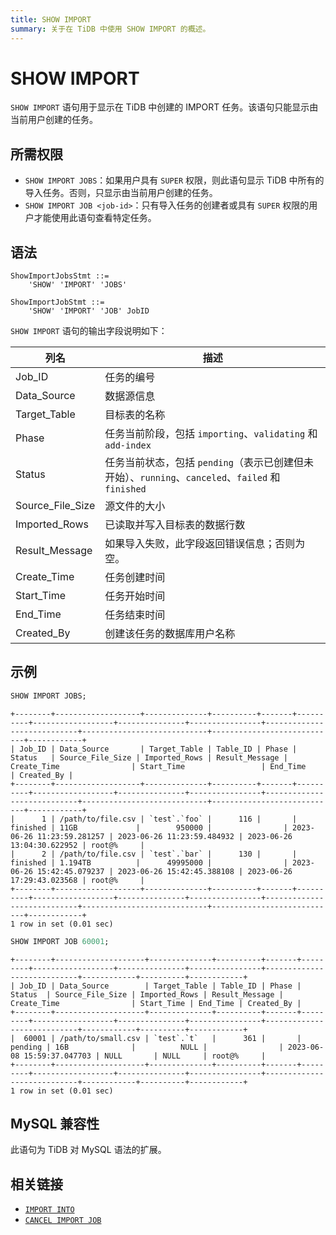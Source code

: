 ```yaml
---
title: SHOW IMPORT
summary: 关于在 TiDB 中使用 SHOW IMPORT 的概述。
---
```


# SHOW IMPORT

`SHOW IMPORT` 语句用于显示在 TiDB 中创建的 IMPORT 任务。该语句只能显示由当前用户创建的任务。

## 所需权限

- `SHOW IMPORT JOBS`：如果用户具有 `SUPER` 权限，则此语句显示 TiDB 中所有的导入任务。否则，只显示由当前用户创建的任务。
- `SHOW IMPORT JOB <job-id>`：只有导入任务的创建者或具有 `SUPER` 权限的用户才能使用此语句查看特定任务。

## 语法

```ebnf+diagram
ShowImportJobsStmt ::=
    'SHOW' 'IMPORT' 'JOBS'

ShowImportJobStmt ::=
    'SHOW' 'IMPORT' 'JOB' JobID
```

`SHOW IMPORT` 语句的输出字段说明如下：

| 列名             | 描述                                              |
|------------------|---------------------------------------------------|
| Job_ID           | 任务的编号                                        |
| Data_Source      | 数据源信息                                        |
| Target_Table     | 目标表的名称                                      |
| Phase            | 任务当前阶段，包括 `importing`、`validating` 和 `add-index` |
| Status           | 任务当前状态，包括 `pending`（表示已创建但未开始）、`running`、`canceled`、`failed` 和 `finished` |
| Source_File_Size | 源文件的大小                                      |
| Imported_Rows    | 已读取并写入目标表的数据行数                        |
| Result_Message   | 如果导入失败，此字段返回错误信息；否则为空。          |
| Create_Time      | 任务创建时间                                      |
| Start_Time       | 任务开始时间                                      |
| End_Time         | 任务结束时间                                      |
| Created_By       | 创建该任务的数据库用户名称                          |

## 示例

```sql
SHOW IMPORT JOBS;
```

```
+--------+-------------------+--------------+----------+-------+----------+------------------+---------------+----------------+----------------------------+----------------------------+----------------------------+------------+
| Job_ID | Data_Source       | Target_Table | Table_ID | Phase | Status   | Source_File_Size | Imported_Rows | Result_Message | Create_Time                | Start_Time                 | End_Time                   | Created_By |
+--------+-------------------+--------------+----------+-------+----------+------------------+---------------+----------------+----------------------------+----------------------------+----------------------------+------------+
|      1 | /path/to/file.csv | `test`.`foo` |      116 |       | finished | 11GB             |        950000 |                | 2023-06-26 11:23:59.281257 | 2023-06-26 11:23:59.484932 | 2023-06-26 13:04:30.622952 | root@%     |
|      2 | /path/to/file.csv | `test`.`bar` |      130 |       | finished | 1.194TB          |      49995000 |                | 2023-06-26 15:42:45.079237 | 2023-06-26 15:42:45.388108 | 2023-06-26 17:29:43.023568 | root@%     |
+--------+-------------------+--------------+----------+-------+----------+------------------+---------------+----------------+----------------------------+----------------------------+----------------------------+------------+
1 row in set (0.01 sec)
```

```sql
SHOW IMPORT JOB 60001;
```

```
+--------+--------------------+--------------+----------+-------+---------+------------------+---------------+----------------+----------------------------+------------+----------+------------+
| Job_ID | Data_Source        | Target_Table | Table_ID | Phase | Status  | Source_File_Size | Imported_Rows | Result_Message | Create_Time                | Start_Time | End_Time | Created_By |
+--------+--------------------+--------------+----------+-------+---------+------------------+---------------+----------------+----------------------------+------------+----------+------------+
|  60001 | /path/to/small.csv | `test`.`t`   |      361 |       | pending | 16B              |          NULL |                | 2023-06-08 15:59:37.047703 | NULL       | NULL     | root@%     |
+--------+--------------------+--------------+----------+-------+---------+------------------+---------------+----------------+----------------------------+------------+----------+------------+
1 row in set (0.01 sec)
```

## MySQL 兼容性

此语句为 TiDB 对 MySQL 语法的扩展。

## 相关链接

* [`IMPORT INTO`](/sql-statements/sql-statement-import-into.md)
* [`CANCEL IMPORT JOB`](/sql-statements/sql-statement-cancel-import-job.md)